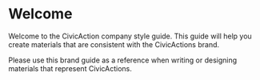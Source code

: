 # Welcome

Welcome to the CivicAction company style guide. This guide will help you create materials that are consistent with the CivicActions brand. 

Please use this brand guide as a reference when writing or designing materials that represent CivicActions.

